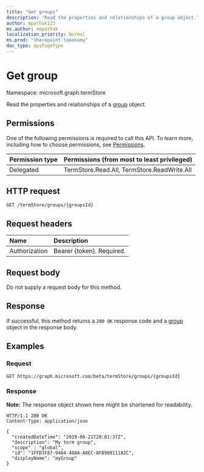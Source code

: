 ```yaml
---
title: "Get groups"
description: "Read the properties and relationships of a group object."
author: mpathak123
ms.author: mopathak
localization_priority: Normal
ms.prod: "sharepoint-taxonomy"
doc_type: apiPageType
---
```


# Get group
Namespace: microsoft.graph.termStore

Read the properties and relationships of a [group](../resources/termstore-group.md) object.

## Permissions
One of the following permissions is required to call this API. To learn more, including how to choose permissions, see [Permissions](/graph/permissions-reference).

|Permission type|Permissions (from most to least privileged)|
|:---|:---|
|Delegated | TermStore.Read.All, TermStore.ReadWrite.All |

## HTTP request

<!-- {
  "blockType": "ignored"
}
-->

``` http
GET /termStore/groups/{groupsId}
```

## Request headers
|Name|Description|
|:---|:---|
|Authorization|Bearer {token}. Required.|

## Request body
Do not supply a request body for this method.

## Response

If successful, this method returns a `200 OK` response code and a [group](../resources/termstore-group.md) object in the response body.

## Examples

### Request
<!-- {
  "blockType": "request",
  "name": "get_group"
}
-->

``` http
GET https://graph.microsoft.com/beta/termStore/groups/{groupsId}
```


### Response

**Note:** The response object shown here might be shortened for readability.

<!-- {
  "blockType": "response",
  "truncated": true,
  "@odata.type": "microsoft.graph.termStore.group"
} -->

``` http
HTTP/1.1 200 OK
Content-Type: application/json

{
  "createdDateTime": "2019-06-21T20:01:37Z",
  "description": "My term group",
  "scope" : "global",
  "id": "1FFD3F87-9464-488A-A0EC-8FB90911182C",
  "displayName": "myGroup"  
}
```

[microsoft.graph.termStore.store]: ../resources/termstore-store.md
[microsoft.graph.termStore.group]: ../resources/termstore-group.md

<!--
{
  "type": "#page.annotation",
  "description": "Get termGroup entity in termStore",
  "keywords": "term,termStore",
  "section": "documentation",
  "tocPath": "termStore/Get termGroup",
  "suppressions": [
  ]
}
-->
